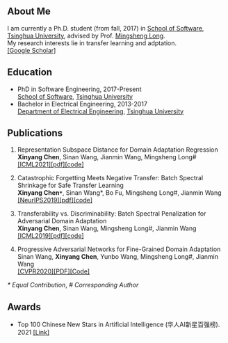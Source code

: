 ## About Me
I am currently a Ph.D. student (from fall, 2017) in [School of Software](https://www.thss.tsinghua.edu.cn/), [Tsinghua University](https://www.tsinghua.edu.cn/en/), advised by Prof. [Mingsheng Long](http://ise.thss.tsinghua.edu.cn/~mlong/). 
<br>My research interests lie in transfer learning and adptation. <br>[[Google Scholar]](https://scholar.google.com/citations?user=qVxhGWUAAAAJ&hl=en)

## Education

- PhD in Software Engineering, 2017-Present<br>[School of Software](https://www.thss.tsinghua.edu.cn/), [Tsinghua University](https://www.tsinghua.edu.cn/en/)
- Bachelor in Electrical Engineering, 2013-2017<br>[Department of Electrical Engineering](https://www.eea.tsinghua.edu.cn/), [Tsinghua University](https://www.tsinghua.edu.cn/en/)


## Publications
1. Representation Subspace Distance for Domain Adaptation Regression<br>**Xinyang Chen**, Sinan Wang, Jianmin Wang, Mingsheng Long#<br>[[ICML2021]](https://icml.cc/Conferences/2021)[[pdf]](http://ise.thss.tsinghua.edu.cn/~mlong/doc/Representation-Subspace-Distance-for-Domain-Adaptation-Regression-icml21.pdf)[[code]](https://github.com/thuml/Domain-Adaptation-Regression)


2. Catastrophic Forgetting Meets Negative Transfer: Batch Spectral Shrinkage for Safe Transfer Learning<br>**Xinyang Chen`*`**, Sinan Wang*, Bo Fu, Mingsheng Long#, Jianmin Wang<br>[[NeurIPS2019]](https://neurips.cc/Conferences/2019)[[pdf]](http://ise.thss.tsinghua.edu.cn/~mlong/doc/batch-spectral-shrinkage-nips19.pdf)[[code]](https://github.com/thuml/Batch-Spectral-Shrinkage)

3. Transferability vs. Discriminability: Batch Spectral Penalization for Adversarial Domain Adaptation<br>**Xinyang Chen**, Sinan Wang, Mingsheng Long#, Jianmin Wang<br>[[ICML2019]](https://icml.cc/Conferences/2019)[[pdf]](http://ise.thss.tsinghua.edu.cn/~mlong/doc/batch-spectral-penalization-icml19.pdf)[[code]](https://github.com/thuml/Batch-Spectral-Penalization)

4. Progressive Adversarial Networks for Fine-Grained Domain Adaptation<br>Sinan Wang, **Xinyang Chen**, Yunbo Wang, Mingsheng Long#, Jianmin Wang<br>[[CVPR2020]](http://cvpr2020.thecvf.com/)[[PDF]](http://ise.thss.tsinghua.edu.cn/~mlong/doc/progressive-adversarial-networks-cvpr20.pdf)[[Code]](https://github.com/thuml/PAN)

_*_ _Equal_ _Contribution_, _#_ _Corresponding_ _Author_



## Awards
- Top 100 Chinese New Stars in Artificial Intelligence (华人AI新星百强榜). 2021 [[Link]](https://xueshu.baidu.com/usercenter/index/aischolar)
